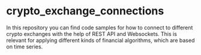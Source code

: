 # crypto_exchange_connections
In this repository you can find code samples for how to connect to different crypto exchanges with the help of REST API and Websockets. This is relevant for applying different kinds of financial algorithms, which are based on time series.
